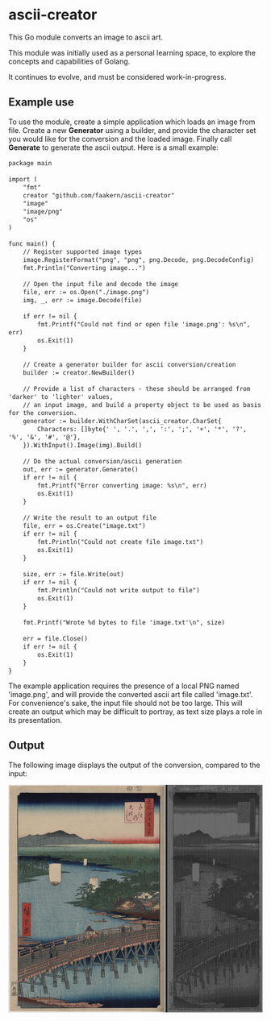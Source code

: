 # ascii-creator
This Go module converts an image to ascii art.

This module was initially used as a personal learning space, to explore the concepts and capabilities of Golang.

It continues to evolve, and must be considered work-in-progress. 

## Example use
To use the module, create a simple application which loads an image from file.
Create a new __Generator__ using a builder, and provide the character set you would like for the conversion and the loaded image.
Finally call __Generate__ to generate the ascii output. Here is a small example:

``` Golang
package main

import (
	"fmt"
	creator "github.com/faakern/ascii-creator"
	"image"
	"image/png"
	"os"
)

func main() {
	// Register supported image types
	image.RegisterFormat("png", "png", png.Decode, png.DecodeConfig)
	fmt.Println("Converting image...")

	// Open the input file and decode the image
	file, err := os.Open("./image.png")
	img, _, err := image.Decode(file)

	if err != nil {
		fmt.Printf("Could not find or open file 'image.png': %s\n", err)
		os.Exit(1)
	}

	// Create a generator builder for ascii conversion/creation
	builder := creator.NewBuilder()

	// Provide a list of characters - these should be arranged from 'darker' to 'lighter' values,
	// an input image, and build a property object to be used as basis for the conversion.
	generator := builder.WithCharSet(ascii_creator.CharSet{
		Characters: []byte{' ', '.', ',', ':', ';', '+', '*', '?', '%', '&', '#', '@'},
	}).WithInput().Image(img).Build()

	// Do the actual conversion/ascii generation
	out, err := generator.Generate()
	if err != nil {
		fmt.Printf("Error converting image: %s\n", err)
		os.Exit(1)
	}

	// Write the result to an output file
	file, err = os.Create("image.txt")
	if err != nil {
		fmt.Println("Could not create file image.txt")
		os.Exit(1)
	}

	size, err := file.Write(out)
	if err != nil {
		fmt.Println("Could not write output to file")
		os.Exit(1)
	}

	fmt.Printf("Wrote %d bytes to file 'image.txt'\n", size)

	err = file.Close()
	if err != nil {
		os.Exit(1)
	}
}
```

The example application requires the presence of a local PNG named 'image.png', and will provide the converted ascii art file called 'image.txt'.
For convenience's sake, the input file should not be too large. This will create an output which may be difficult to portray, as text size plays a role in its presentation.

## Output

The following image displays the output of the conversion, compared to the input:

![Senjou No Oubashi](https://github.com/faakern/ascii-creator/blob/main/senju_no_oubashi.png?raw=true)
